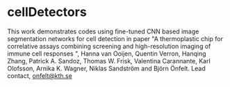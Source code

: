 # cellDetectors
This work demonstrates codes using fine-tuned CNN based image segmentation networks for cell detection in paper "A thermoplastic chip for correlative assays combining screening and high-resolution imaging of immune cell responses ",
Hanna van Ooijen, Quentin Verron, Hanqing Zhang, Patrick A. Sandoz, Thomas W. Frisk, Valentina Carannante, Karl Olofsson, Arnika K. Wagner, Niklas Sandström and Björn Önfelt.
Lead contact, onfelt@kth.se
